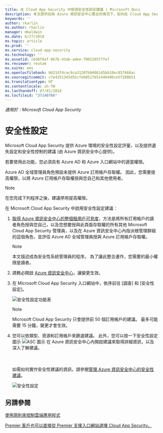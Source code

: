 ```yaml
---
title: 在 Cloud App Security 中取得安全性設定建議 | Microsoft Docs
description: 本文提供在與 Azure 資訊安全中心整合的情況下，如何在 Cloud App Security 中取得安全性設定建議的相關資訊。
keywords: ''
author: rkarlin
ms.author: rkarlin
manager: mbaldwin
ms.date: 6/27/2018
ms.topic: article
ms.prod: ''
ms.service: cloud-app-security
ms.technology: ''
ms.assetid: c6d8f8af-867b-43ab-adee-f06520577fe7
ms.reviewer: reutam
ms.suite: ems
ms.openlocfilehash: 0d21df4cac9ca31207b94061d5bb18ec857668ac
ms.sourcegitcommit: c7e4351345d55cfeb0517651446490ce5f208651
ms.translationtype: HT
ms.contentlocale: zh-TW
ms.lasthandoff: 07/01/2018
ms.locfileid: "37140766"
---
```

*適用於：Microsoft Cloud App Security*


# <a name="security-configuration"></a>安全性設定

Microsoft Cloud App Security 提供 Azure 環境的安全性設定評量，以及提供遺失設定和安全性控制的建議 (由 Azure 資訊安全中心提供)。 

若要使用此功能，您必須具有 Azure AD 和 Azure 入口網站中的適當權限。
 
Azure AD 全域管理員角色預設未提供 Azure 訂用帳戶存取權。 因此，您需要提高權限，以將 Azure 訂用帳戶存取權授與您自己和其他使用者。 

> [!NOTE]
> 在您完成下列程序之後，建議停用提高權限。

在 Microsoft Cloud App Security 中啟用安全性設定建議：

1. <a href="https://docs.microsoft.com/azure/security-center/security-center-management-groups" target="_blank">取得 Azure 資訊安全中心的整個租用戶可見度</a>，方法是將所有訂用帳戶的讀者角色授與您自己，以及您想要授與此頁面存取權的所有其他 Microsoft Cloud App Security 管理員，以及在 Azure 資訊安全中心內指派根管理群組的這個角色，並評估 Azure AD 全域管理員授與 Azure 訂用帳戶存取權。 

   > [!NOTE]
   > 本文描述成為安全性系統管理員的程序。 為了讓此整合運作，您需要的最小權限是讀者。

2. 請務必開啟 <a href="https://ms.portal.azure.com/#blade/Microsoft_Azure_Security/SecurityMenuBlade/0" target="_blank">Azure 資訊安全中心</a>，讓變更生效。

3. 在 Microsoft Cloud App Security 入口網站中，依序前往 [調查] 和 [安全性設定]。 

   ![安全性設定功能表](./media/security-configuration-menu.png)

   > [!NOTE]
   > Microsoft Cloud App Security 只會提供前 50 個訂用帳戶的建議。
   > 最多可能需要 15 分鐘，變更才會生效。

5. 您可以依類型、資源和訂用帳戶來篩選建議。 此外，您可以按一下安全性設定圖示 ![ASC 圖示](./media/asc-icon.png) 在 Azure 資訊安全中心內開啟建議來取得詳細資訊，以及深入了解建議。 <br></br><br></br>如需如何實作安全性建議的資訊，請參閱[管理 Azure 資訊安全中心的安全性建議](https://docs.microsoft.com/azure/security-center/security-center-recommendations)。

 
   ![安全性設定](./media/security-configuration1.png)

 

## <a name="see-also"></a>另請參閱  
[使用原則來控制雲端應用程式](control-cloud-apps-with-policies.md)   

[Premier 客戶也可以直接從 Premier 支援入口網站選擇 Cloud App Security。](https://premier.microsoft.com/)  
  
